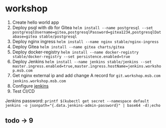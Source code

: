 # workshop

1. Create hello world app
2. Deploy psql with db for Gitea `helm install --name postgresql --set postgresqlUsername=gitea,postgresqlPassword=gitea1234,postgresqlDatabase=gitea stable/postgresql`
3. Deploy nginx ingress `helm install --name nginx stable/nginx-ingress`
4. Deploy Gitea `helm install --name gitea charts/gitea`
5. Deploy docker-registry `helm install --name docker-registry stable/docker-registry --set persistence.enabled=true`
6. Deploy Jenkins `helm install --name jenkins stable/jenkins --set master.ingress.enabled=true,master.ingress.hostName=jenkins.workshop.msb.com`
7. Get nginx external ip and add change A record for `git.workshop.msb.com` `jenkins.workshop.msb.com`
8. Configure [jenkins](https://mike42.me/blog/2019-05-how-to-integrate-gitea-and-jenkins)
9. Test CI/CD


Jenkins password:
`printf $(kubectl get secret --namespace default jenkins -o jsonpath="{.data.jenkins-admin-password}" | base64 -d);echo`

## todo -> 9